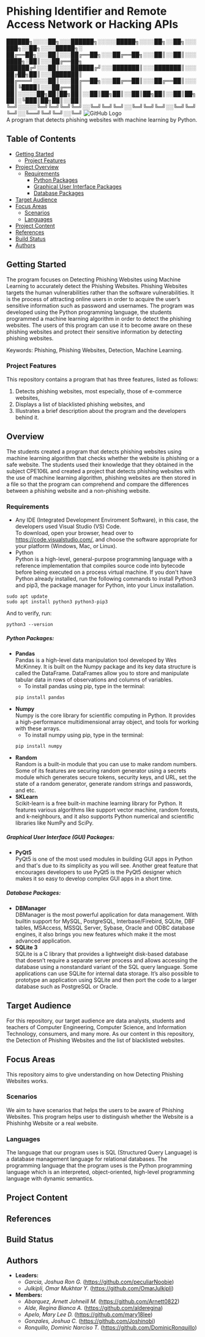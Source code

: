 # Phishing Identifier and Remote Access Network or Hacking APIs


██████╗░░░░██╗░░░██████╗░░░░░█████╗░░░░██╗░░██╗░░░███╗░░██╗░░░░█████╗░
██╔══██╗░░░██║░░░██╔══██╗░░░██╔══██╗░░░██║░░██║░░░████╗░██║░░░██╔══██╗
██████╔╝░░░██║░░░██████╔╝░░░███████║░░░███████║░░░██╔██╗██║░░░███████║
██╔═══╝░░░░██║░░░██╔══██╗░░░██╔══██║░░░██╔══██║░░░██║╚████║░░░██╔══██║
██║░░░░░██╗██║██╗██║░░██║██╗██║░░██║██╗██║░░██║██╗██║░╚███║██╗██║░░██║
╚═╝░░░░░╚═╝╚═╝╚═╝╚═╝░░╚═╝╚═╝╚═╝░░╚═╝╚═╝╚═╝░░╚═╝╚═╝╚═╝░░╚══╝╚═╝╚═╝░░╚═╝
![GitHub Logo](https://github.com/SoftDesLab/P.I.R.A.N.H.A./blob/AldeRBA/new%20logo.png) <br />
A program that detects phishing websites with machine learning by Python.

## Table of Contents

- [Getting Started](#getting-started) <br />
  - [Project Features](#project-features) <br />
- [Project Overview](#project-overview) <br />
  - [Requirements](#requirements) <br />
    - [Python Packages](#python-packages) <br />
    - [Graphical User Interface Packages](#graphical-user-interface-packages) <br />
    - [Database Packages](#database-packages) <br />
 - [Target Audience](#target-audience) <br />
 - [Focus Areas](#focus-areas) <br />
    - [Scenarios](#scenarios) <br />
    - [Languages](#languages) <br />
 - [Project Content](#project-content) <br />
 - [References](#references) <br />
 - [Build Status](#build-status) <br />
 - [Authors](#authors) <br />
  
## Getting Started
The program focuses on Detecting Phishing Websites using Machine Learning to accurately detect the Phishing Websites. Phishing Websites targets the human vulnerabilities rather than the software vulnerabilities. It is the process of attracting online users in order to acquire the user’s sensitive information such as password and usernames. The program was developed using the Python programming language, the students programmed a machine learning algorithm in order to detect the phishing websites. The users of this program can use it to become aware on these phishing websites and protect their sensitive information by detecting phishing websites. 

Keywords: Phishing, Phishing Websites, Detection, Machine Learning. 

### Project Features
This repository contains a program that has three features, listed as follows:
  1. Detects phishing websites, most especially, those of e-commerce websites,
  2. Displays a list of blacklisted phishing websites, and
  3. Illustrates a brief description about the program and the developers behind it.

## Overview
The students created a program that detects phishing websites using machine learning algorithm that checks whether the website is phishing or a safe website. The students used their knowledge that they obtained in the subject CPE106L and created a project that detects phishing websites with the use of machine learning algorithm, phishing websites are then stored in a file so that the program can comprehend and compare the differences between a phishing website and a non-phishing website. 

### Requirements
* Any IDE (Integrated Development Enviroment Software), in this case, the developers used Visual Studio (VS) Code. <br />
To download, open your browser, head over to https://code.visualstudio.com/, and choose the software appropriate for your platform (Windows, Mac, or Linux).
* Python <br />
  Python is a high-level, general-purpose programming language with a reference implementation that compiles source code into bytecode before being executed on a process virtual machine.
  If you don't have Python already installed, run the following commands to install Python3 and pip3, the package manager for Python, into your Linux installation.
```
sudo apt update
sudo apt install python3 python3-pip3
```
And to verify, run:
```
python3 --version
```
##### Python Packages:
* **Pandas** <br />
  Pandas is a high-level data manipulation tool developed by Wes McKinney. It is built on the Numpy package and its key data structure     is called the DataFrame. DataFrames allow you to store and manipulate tabular data in rows of observations and columns of variables.
    - To install pandas using pip, type in the terminal:
    ```
    pip install pandas 
    ```
* **Numpy** <br />
  Numpy is the core library for scientific computing in Python. It provides a high-performance multidimensional array object, and         tools for working with these arrays.
    - To install numpy using pip, type in the terminal: 
    ```
    pip install numpy
    ```
* **Random** <br />
  Random is a built-in module that you can use to make random numbers. Some of its features are securing random generator using a secrets module which generates secure tokens, security keys, and URL, set the state of a random generator, generate random strings and passwords, and etc.
* **SKLearn** <br />
  Scikit-learn is a free built-in machine learning library for Python. It features various algorithms like support vector machine, random forests, and k-neighbours, and it also supports Python numerical and scientific libraries like NumPy and SciPy.
 
##### Graphical User Interface (GUI) Packages:
* **PyQt5** <br />
  PyQt5 is one of the most used modules in building GUI apps in Python and that's due to its simplicity as you will see. Another great feature that encourages developers to use PyQt5 is the PyQt5 designer which makes it so easy to develop complex GUI apps in a short time.

##### Database Packages:
* **DBManager** <br />
  DBManager is the most powerful application for data management. With builtin support for MySQL, PostgreSQL, Interbase/Firebird, SQLite, DBF tables, MSAccess, MSSQL Server, Sybase, Oracle and ODBC database engines, it also brings you new features which make it the most advanced application.
* **SQLite 3** <br />
  SQLite is a C library that provides a lightweight disk-based database that doesn’t require a separate server process and allows accessing the database using a nonstandard variant of the SQL query language. Some applications can use SQLite for internal data storage. It’s also possible to prototype an application using SQLite and then port the code to a larger database such as PostgreSQL or Oracle.

## Target Audience
For this repository, our target audience are data analysts, students and teachers of Computer Engineering, Computer Science, and Information Technology, consumers, and many more. As our content in this repository, the Detection of Phishing Websites and the list of blacklisted websites. 

## Focus Areas
This repository aims to give understanding on how Detecting Phishing Websites works.

### Scenarios
We aim to have scenarios that helps the users to be aware of Phishing Websites. This program helps user to distinguish whether the Website is a Phishinhg Website or a real website.

### Languages
The language that our program uses is SQL (Structured Query Language) is a database management language for relational databases. The programming language that the program uses is the Python programming language which is an interpreted, object-oriented, high-level programming language with dynamic semantics.

## Project Content
## References
## Build Status
## Authors
* **Leaders:** <br />
  * *Garcia, Joshua Ron G.* (https://github.com/peculiarNoobie)
  * *Julkipli, Omar Mukhtar Y.* (https://github.com/OmarJulkipli)
* **Members:** <br />
  * *Abarquez, Arnett Johneill M.* (https://github.com/Arnett0822)
  * *Alde, Regina Bianca A.* (https://github.com/alderegina)
  * *Apelo, Mary Lee D.* (https://github.com/mary18lee)
  * *Gonzales, Joshua C.* (https://github.com/Joshinobi)
  * *Ronquillo, Dominic Narciso T.* (https://github.com/DominicRonquillo)
